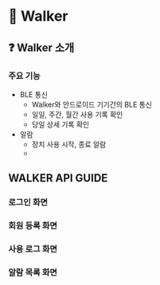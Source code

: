 # 🚶 Walker
## ❓ Walker 소개
### 주요 기능
- BLE 통신
    - Walker와 안드로이드 기기간의 BLE 통신
    - 일일, 주간, 월간 사용 기록 확인
    - 당일 상세 기록 확인
- 알람
    - 장치 사용 시작, 종료 알람
    - 
## WALKER API GUIDE
### 로그인 화면

### 회원 등록 화면

### 사용 로그 화면

### 알람 목록 화면
